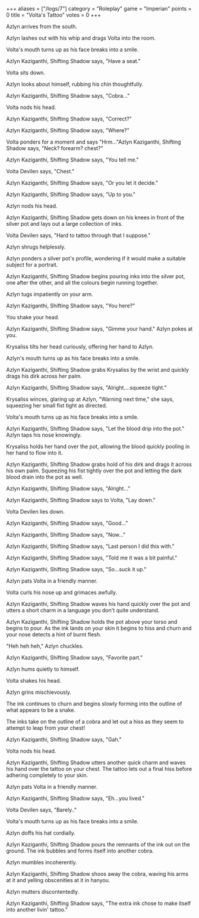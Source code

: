 +++
aliases = ["/logs/7"]
category = "Roleplay"
game = "Imperian"
points = 0
title = "Volta's Tattoo"
votes = 0
+++

Azlyn arrives from the south.

Azlyn lashes out with his whip and drags Volta into the room.

Volta's mouth turns up as his face breaks into a smile.

Azlyn Kaziganthi, Shifting Shadow says, "Have a seat."

Volta sits down.

Azlyn looks about himself, rubbing his chin thoughtfully.

Azlyn Kaziganthi, Shifting Shadow says, "Cobra..."

Volta nods his head.

Azlyn Kaziganthi, Shifting Shadow says, "Correct?"

Azlyn Kaziganthi, Shifting Shadow says, "Where?"

Volta ponders for a moment and says "Hrm..."Azlyn Kaziganthi, Shifting Shadow says, "Neck? forearm? chest?"

Azlyn Kaziganthi, Shifting Shadow says, "You tell me."

Volta Devilen says, "Chest."

Azlyn Kaziganthi, Shifting Shadow says, "Or you let it decide."

Azlyn Kaziganthi, Shifting Shadow says, "Up to you."

Azlyn nods his head.

Azlyn Kaziganthi, Shifting Shadow gets down on his knees in front of the silver
pot and lays out a large collection of inks.

Volta Devilen says, "Hard to tattoo through that I suppose."

Azlyn shrugs helplessly.

Azlyn ponders a silver pot's profile, wondering if it would make a suitable
subject for a portrait.

Azlyn Kaziganthi, Shifting Shadow begins pouring inks into the silver pot, one
after the other, and all the colours begin running together.

Azlyn tugs impatiently on your arm.

Azlyn Kaziganthi, Shifting Shadow says, "You here?"

You shake your head.

Azlyn Kaziganthi, Shifting Shadow says, "Gimme your hand."
Azlyn pokes at you.

Krysaliss tilts her head curiously, offering her hand to Azlyn.

Azlyn's mouth turns up as his face breaks into a smile.

Azlyn Kaziganthi, Shifting Shadow grabs Krysaliss by the wrist and quickly
drags his dirk across her palm.

Azlyn Kaziganthi, Shifting Shadow says, "Alright....squeeze tight."

Krysaliss winces, glaring up at Azlyn, "Warning next time,"
she says, squeezing her small fist tight as directed.

Volta's mouth turns up as his face breaks into a smile.

Azlyn Kaziganthi, Shifting Shadow says, "Let the blood drip into the pot."
Azlyn taps his nose knowingly.

Krysaliss holds her hand over the pot, allowing the blood
quickly pooling in her hand to flow into it.

Azlyn Kaziganthi, Shifting Shadow grabs hold of his dirk and drags it across
his own palm. Squeezing his fist tightly over the pot and letting the dark
blood drain into the pot as well.

Azlyn Kaziganthi, Shifting Shadow says, "Alright..."

Azlyn Kaziganthi, Shifting Shadow says to Volta, "Lay down."

Volta Devilen lies down.

Azlyn Kaziganthi, Shifting Shadow says, "Good..."

Azlyn Kaziganthi, Shifting Shadow says, "Now..."

Azlyn Kaziganthi, Shifting Shadow says, "Last person I did this with."

Azlyn Kaziganthi, Shifting Shadow says, "Told me it was a bit painful."

Azlyn Kaziganthi, Shifting Shadow says, "So...suck it up."

Azlyn pats Volta in a friendly manner.

Volta curls his nose up and grimaces awfully.

Azlyn Kaziganthi, Shifting Shadow waves his hand quickly over the pot and
utters a short charm in a language you don't quite understand.

Azlyn Kaziganthi, Shifting Shadow holds the pot above your torso and begins to
pour. As the ink lands on your skin it begins to hiss and churn and your nose
detects a hint of burnt flesh.

"Heh heh heh," Azlyn chuckles.

Azlyn Kaziganthi, Shifting Shadow says, "Favorite part."

Azlyn hums quietly to himself.

Volta shakes his head.

Azlyn grins mischievously.

The ink continues to churn and begins slowly forming into the outline of what
appears to be a snake.

The inks take on the outline of a cobra and let out a hiss as they seem to
attempt to leap from your chest!

Azlyn Kaziganthi, Shifting Shadow says, "Gah."

Volta nods his head.

Azlyn Kaziganthi, Shifting Shadow utters another quick charm and waves his hand
over the tattoo on your chest. The tattoo lets out a final hiss before adhering
completely to your skin.

Azlyn pats Volta in a friendly manner.

Azlyn Kaziganthi, Shifting Shadow says, "Eh...you lived."

Volta Devilen says, "Barely.."

Volta's mouth turns up as his face breaks into a smile.

Azlyn doffs his hat cordially.

Azlyn Kaziganthi, Shifting Shadow pours the remnants of the ink out on the
ground. The ink bubbles and forms itself into another cobra.

Azlyn mumbles incoherently.

Azlyn Kaziganthi, Shifting Shadow shoos away the cobra, waving his arms at it
and yelling obscenities at it in hanyou.

Azlyn mutters discontentedly.

Azlyn Kaziganthi, Shifting Shadow says, "The extra ink chose to make itself
into another livin' tattoo."